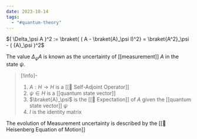 ```yaml
---
date: 2023-10-14
tags:
  - "#quantum-theory"
---
```

$( \Delta_\psi A )^2 := \braket{ ( A - \braket{A}_\psi I)^2} = \braket{A^2}_\psi - ( {A}_\psi )^2$

The value $\Delta_\psi A$ is known as the uncertainty of [[measurement]] $A$ in the state $\psi$.

>[!info]-
> 1. $A: H \rightarrow H$ is a [[📘 Self-Adjoint Operator]]
> 2. $\psi \in H$ is a [[quantum state vector]]
> 3. $\braket{A}_\psi$ is the [[📘 Expectation]] of $A$ given the [[quantum state vector]] $\psi$
> 4. $I$ is the identity matrix

The evolution of Measurement uncertainty is described by the [[📗 Heisenberg Equation of Motion]]
